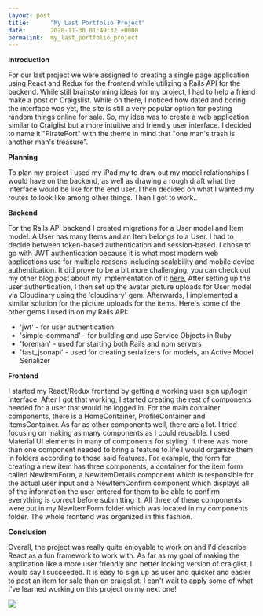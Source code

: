 ```yaml
---
layout: post
title:      "My Last Portfolio Project"
date:       2020-11-30 01:49:32 +0000
permalink:  my_last_portfolio_project
---
```



**Introduction**

For our last project we were assigned to creating a single page application using React and Redux for the frontend while utilizing a Rails API for the backend. While still brainstorming ideas for my project, I had to help a friend make a post on Craigslist. While on there, I noticed how dated and boring the interface was yet, the site is still a very popular option for posting random things online for sale. So, my idea was to create a web application similar to Craiglist but a more intuitive and friendly user interface. I decided to name it "PiratePort" with the theme in mind that "one man's trash is another man's treasure". 

**Planning**

To plan my project I used my iPad my to draw out my model relationships I would have on the backend, as well as drawing a rough draft what the interface would be like for the end user. I then decided on what I wanted my routes to look like among other things. Then I got to work..

**Backend**

For the Rails API backend I created migrations for a User model and Item model. A User has many Items and an Item belongs to a User. I had to decide between token-based authentication and session-based. I chose to go with JWT authentication because it is what most modern web applications use for multiple reasons including scalability and mobile device authentication. It did prove to be a bit more challenging, you can check out my other blog post about my implementation of it [here.](https://08fdange.github.io/jwt_user_authentication_in_rails_api) After setting up the user authentication, I then set up the avatar picture uploads for User model via Cloudinary using the 'cloudinary' gem. Afterwards, I implemented a similar solution for the picture uploads for the items. Here's some of the other gems I used in on my Rails API: 

* 'jwt' - for user authentication
* 'simple-command' - for building and use Service Objects in Ruby
* 'foreman' - used for starting both Rails and npm servers
* 'fast_jsonapi' - used for creating serializers for models, an Active Model Serializer

**Frontend**

I started my React/Redux frontend by getting a working user sign up/login interface. After I got that working, I started creating the rest of components needed for a user that would be logged in. For the main container components, there is a HomeContainer, ProfileContainer and ItemsContainer. As far as other components well, there are a lot. I tried focusing on making as many components as I could reusable. I used Material UI elements in many of components for styling. If there was more than one component needed to bring a feature to life I would organize them in folders according to those said features. For example, the form for creating a new item has three components, a container for the item form called NewItemForm, a NewItemDetails component which is responsible for the actual user input and a NewItemConfirm component which displays all of the information the user entered for them to be able to confirm everything is correct before submitting it. All three of these components were put in my NewItemForm folder which was located in my components folder. The whole frontend was organized in this fashion. 

**Conclusion**

Overall, the project was really quite enjoyable to work on and I'd describe React as a fun framework to work with. As far as my goal of making the application like a more user friendly and better looking version of craiglist, I would say I succeeded. It is easy to sign up as user and quicker and easier to post an item for sale than on craigslist. I can't wait to apply some of what I've learned working on this project on my next one! 


![](https://res.cloudinary.com/dbtndpluf/image/upload/c_scale,w_800/v1606700716/Screen_Shot_2020-11-29_at_8.40.50_PM_a0ptb1.png)

